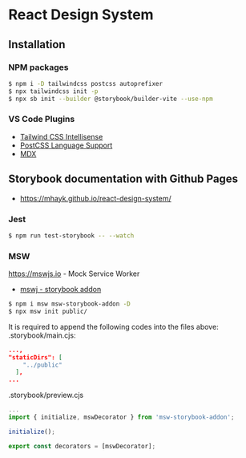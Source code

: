 # React Design System

## Installation

### NPM packages
```bash
$ npm i -D tailwindcss postcss autoprefixer
$ npx tailwindcss init -p
$ npx sb init --builder @storybook/builder-vite --use-npm
```

### VS Code Plugins

* [Tailwind CSS Intellisense](https://marketplace.visualstudio.com/items?itemName=bradlc.vscode-tailwindcss)
* [PostCSS Language Support](https://marketplace.visualstudio.com/items?itemName=csstools.postcss)
* [MDX](https://marketplace.visualstudio.com/items?itemName=unifiedjs.vscode-mdx)

## Storybook documentation with Github Pages

* https://mhayk.github.io/react-design-system/

### Jest
```bash
$ npm run test-storybook -- --watch
```

### MSW
https://mswjs.io - Mock Service Worker
* [mswj - storybook addon](https://github.com/mswjs/msw-storybook-addon)
```bash
$ npm i msw msw-storybook-addon -D
$ npx msw init public/
```

It is required to append the following codes into the files above:
.storybook/main.cjs:
```json
...,
"staticDirs": [
    "../public"
  ],
...
```
.storybook/preview.cjs
```js
...
import { initialize, mswDecorator } from 'msw-storybook-addon';

initialize();

export const decorators = [mswDecorator];

```

